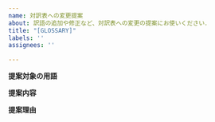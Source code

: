 ```yaml
---
name: 対訳表への変更提案
about: 訳語の追加や修正など、対訳表への変更の提案にお使いください．
title: "[GLOSSARY]"
labels: ''
assignees: ''

---
```


**提案対象の用語**

**提案内容**

**提案理由**
